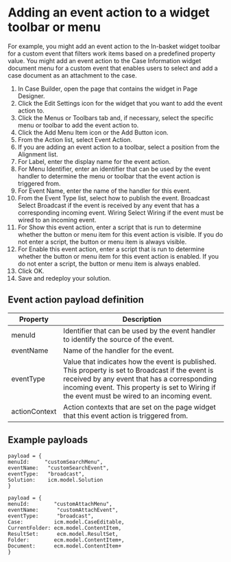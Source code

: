 # Adding an event action to a widget toolbar or menu

For example, you might add an event action to the In-basket widget toolbar for a custom event
that filters work items based on a predefined property value. You might add an event action to the
Case Information widget document menu for a custom event that enables users to
select and add a case document as an attachment to the case.

1. In Case Builder, open the page that contains the
widget in Page Designer.
2. Click the Edit Settings icon for the widget that you want to add the
event action to.
3. Click the Menus or Toolbars tab and, if necessary,
select the specific menu or toolbar to add the event action to.
4. Click the Add Menu Item icon or the Add Button
icon.
5. From the Action list, select Event Action.
6. If you are adding an event action to a toolbar, select a position from the
Alignment list.
7. For Label, enter the display name for the event action.
8. For Menu Identifier, enter an identifier that can be used by the event
handler to determine the menu or toolbar that the event action is triggered from.
9. For Event Name, enter the name of the handler for this event.
10. From the Event Type list, select how to publish the event.
Broadcast
Select Broadcast if the event is received by any event that has a
corresponding incoming event.
Wiring
Select Wiring if the event must be wired to an incoming event.
11. For Show this event action, enter a script that is
run to determine whether the button or menu item for this event action is visible. If you do not
enter a script, the button or menu item is always visible.
12. For Enable this event action, enter a script that
is run to determine whether the button or menu item for this event action is enabled. If you do not
enter a script, the button or menu item is always enabled.
13. Click OK.
14. Save and redeploy your solution.

## Event action payload definition

| Property      | Description                                                                                                                                                                                                                                       |
|---------------|---------------------------------------------------------------------------------------------------------------------------------------------------------------------------------------------------------------------------------------------------|
| menuId        | Identifier that can be used by the event handler to identify the source of the event.                                                                                                                                                             |
| eventName     | Name of the handler for the event.                                                                                                                                                                                                                |
| eventType     | Value that indicates how the event is published. This property is set to Broadcast if the event is received by any event that has a corresponding incoming event. This property is set to Wiring if the event must be wired to an incoming event. |
| actionContext | Action contexts that are set on the page widget that this event action is triggered from.                                                                                                                                                         |

## Example payloads

```
payload = {
menuId:     "customSearchMenu",
eventName:	 "customSearchEvent",
eventType:	 "broadcast",
Solution:	 icm.model.Solution
}
```

```
payload = {
menuId:        "customAttachMenu",
eventName:	    "customAttachEvent",
eventType:	    "broadcast",
Case:          icm.model.CaseEditable,
CurrentFolder: ecm.model.ContentItem,
ResultSet:	    ecm.model.ResultSet,
Folder:        ecm.model.ContentItem+,
Document:      ecm.model.ContentItem+
}
```